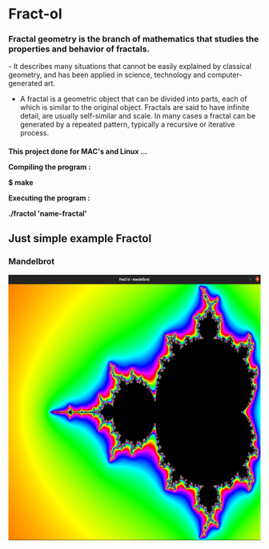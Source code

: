 <h1> Fract-ol </h1>

<h3>Fractal geometry is the branch of mathematics that studies the properties and behavior of fractals.</h3>
- It describes many situations that cannot be easily explained by classical geometry, and has been applied in science,
technology and computer-generated art.

- A fractal is a geometric object that can be divided into parts, each of which is similar to the original object.
Fractals are said to have infinite detail, are usually self-similar and scale. In many cases a fractal can be generated by a repeated pattern,
typically a recursive or iterative process.</h4>

<h4>This project done for MAC's and Linux ...

Compiling the program :

$ make

Executing the program :

./fractol 'name-fractal'

<h2>Just simple example Fractol</h2>

<h3>Mandelbrot</h3>
<p align="center">
  <img width="680" height="530" src="/img/mandelbrot.png" alt="mandelbrot"/>
</p>

